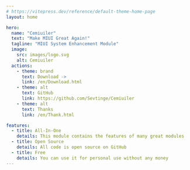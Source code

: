 ```yaml
---
# https://vitepress.dev/reference/default-theme-home-page
layout: home

hero:
  name: "Cemiuiler"
  text: "Make MIUI Great Again!"
  tagline: "MIUI System Enhancement Module"
  image:
    src: images/logo.svg
    alt: Cemiuiler
  actions:
    - theme: brand
      text: Download ->
      link: /en/Download.html
    - theme: alt
      text: GitHub
      link: https://github.com/Sevtinge/Cemiuiler
    - theme: alt
      text: Thanks
      link: /en/Thank.html

features:
  - title: All-In-One
    details: This module contains the features of many great modules
  - title: Open Source
    details: All code is open source on GitHub
  - title: Free
    details: You can use it for personal use without any money
---
```


